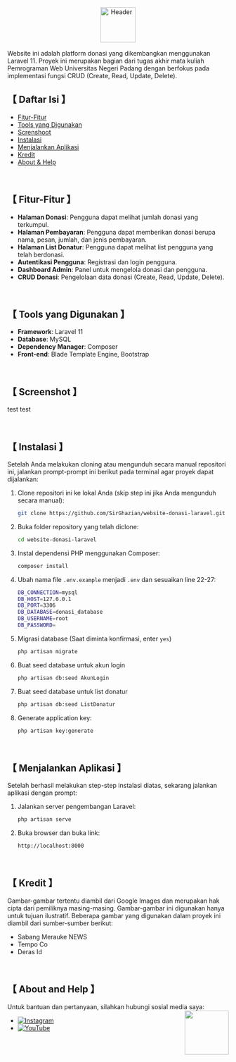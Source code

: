<div align="center">
<picture>
  <source media="(prefers-color-scheme: dark)" srcset="https://github.com/SirGhazian/webiste-donasi-laravel/assets/142916107/8b668175-edfd-4b37-9bb5-291754cd53c2">
  <source media="(prefers-color-scheme: light)" srcset="https://github.com/SirGhazian/webiste-donasi-laravel/assets/142916107/ea92ccf0-55e3-49bc-b743-78a1df2cffd3">
  <img alt="Header" height="80" >
</picture>
</div>

<img src="https://github.com/SirGhazian/webiste-donasi-laravel/assets/142916107/cbff83f0-c91c-4291-9f02-9463e4533380" width="100%" height="2px"/>
<p/>

Website ini adalah platform donasi yang dikembangkan menggunakan Laravel 11. Proyek ini merupakan bagian dari tugas akhir mata kuliah Pemrograman Web Universitas Negeri Padang dengan berfokus pada implementasi fungsi CRUD (Create, Read, Update, Delete).

## 【 Daftar Isi 】

-   [Fitur-Fitur](#fitur)
-   [Tools yang Digunakan](#tools)
-   [Screnshoot](#screenshot)
-   [Instalasi](#instalasi)
-   [Menjalankan Aplikasi](#jalankan)
-   [Kredit](#kredit)
-   [About & Help](#about)

<!------------>
</br>

## <a id="fitur"></a>【 Fitur-Fitur 】

-   **Halaman Donasi**: Pengguna dapat melihat jumlah donasi yang terkumpul.
-   **Halaman Pembayaran**: Pengguna dapat memberikan donasi berupa nama, pesan, jumlah, dan jenis pembayaran.
-   **Halaman List Donatur**: Pengguna dapat melihat list pengguna yang telah berdonasi.
-   **Autentikasi Pengguna**: Registrasi dan login pengguna.
-   **Dashboard Admin**: Panel untuk mengelola donasi dan pengguna.
-   **CRUD Donasi**: Pengelolaan data donasi (Create, Read, Update, Delete).

<!------------>
</br>

## <a id="tools"></a>【 Tools yang Digunakan 】

-   **Framework**: Laravel 11
-   **Database**: MySQL
-   **Dependency Manager**: Composer
-   **Front-end**: Blade Template Engine, Bootstrap

<!------------>
</br>

## <a id="screenshot"></a>【 Screenshot 】

test test

<!------------>
</br>

## <a id="instalasi"></a>【 Instalasi 】

Setelah Anda melakukan cloning atau mengunduh secara manual repositori ini, jalankan prompt-prompt ini berikut pada terminal agar proyek dapat dijalankan:

1. Clone repositori ini ke lokal Anda (skip step ini jika Anda mengunduh secara manual):
    ```bash
    git clone https://github.com/SirGhazian/website-donasi-laravel.git
    ```
2. Buka folder repository yang telah diclone:
    ```bash
    cd website-donasi-laravel
    ```
3. Instal dependensi PHP menggunakan Composer:
    ```bash
    composer install
    ```
4. Ubah nama file `.env.example` menjadi `.env` dan sesuaikan line 22-27:
    ```bash
    DB_CONNECTION=mysql
    DB_HOST=127.0.0.1
    DB_PORT=3306
    DB_DATABASE=donasi_database
    DB_USERNAME=root
    DB_PASSWORD=
    ```
5. Migrasi database (Saat diminta konfirmasi, enter `yes`)
    ```bash
    php artisan migrate
    ```
6. Buat seed database untuk akun login
    ```bash
    php artisan db:seed AkunLogin
    ```
7. Buat seed database untuk list donatur
    ```bash
    php artisan db:seed ListDonatur
    ```
8. Generate application key:
    ```bash
    php artisan key:generate
    ```

<!------------>
</br>

## <a id="jalankan"></a>【 Menjalankan Aplikasi 】

Setelah berhasil melakukan step-step instalasi diatas, sekarang jalankan aplikasi dengan prompt:

1. Jalankan server pengembangan Laravel:
    ```bash
    php artisan serve
    ```
2. Buka browser dan buka link:
    ```bash
    http://localhost:8000
    ```

<!------------>
</br>

## <a id="kredit"></a>【 Kredit 】

Gambar-gambar tertentu diambil dari Google Images dan merupakan hak cipta dari pemiliknya masing-masing. Gambar-gambar ini digunakan hanya untuk tujuan ilustratif. Beberapa gambar yang digunakan dalam proyek ini diambil dari sumber-sumber berikut:

-   Sabang Merauke NEWS
-   Tempo Co
-   Deras Id

<!------------>
</br>

## <a id="about"></a>【 About and Help 】

Untuk bantuan dan pertanyaan, silahkan hubungi sosial media saya:
<img align="right" width="100" src="https://github.com/SirGhazian/praktikum-struktur-data-UNP/assets/142916107/b140fe43-3a57-4295-8493-79d929a5e3b0">

-   [![Instagram](https://img.shields.io/badge/Instagram-%23E4405F.svg?logo=Instagram&logoColor=white)](https://instagram.com/ghazian_tza)
-   [![YouTube](https://img.shields.io/badge/YouTube-%23FF0000.svg?logo=YouTube&logoColor=white)](https://www.youtube.com/channel/UCIp_064wQ8RqNSEy1asx_4w)
